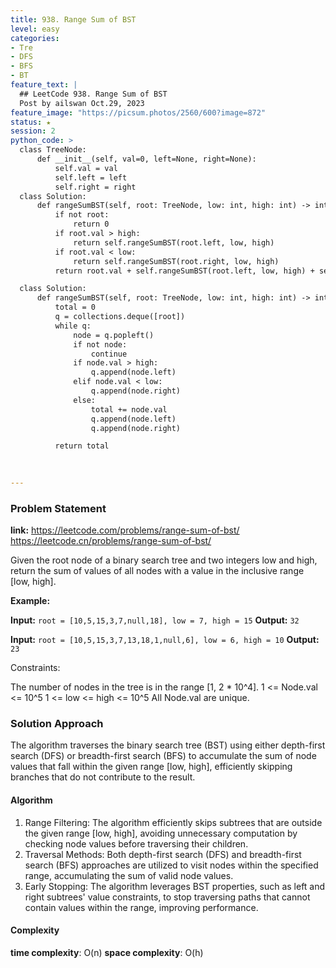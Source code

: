 ```yaml
---
title: 938. Range Sum of BST
level: easy
categories:
- Tre
- DFS
- BFS
- BT
feature_text: |
  ## LeetCode 938. Range Sum of BST
  Post by ailswan Oct.29, 2023
feature_image: "https://picsum.photos/2560/600?image=872"
status: ★
session: 2
python_code: >
  class TreeNode:
      def __init__(self, val=0, left=None, right=None):
          self.val = val
          self.left = left
          self.right = right
  class Solution:
      def rangeSumBST(self, root: TreeNode, low: int, high: int) -> int:
          if not root:
              return 0
          if root.val > high:
              return self.rangeSumBST(root.left, low, high)
          if root.val < low:
              return self.rangeSumBST(root.right, low, high)
          return root.val + self.rangeSumBST(root.left, low, high) + self.rangeSumBST(root.right, low, high)

  class Solution:
      def rangeSumBST(self, root: TreeNode, low: int, high: int) -> int:
          total = 0
          q = collections.deque([root])
          while q:
              node = q.popleft()
              if not node:
                  continue
              if node.val > high:
                  q.append(node.left)
              elif node.val < low:
                  q.append(node.right)
              else:
                  total += node.val
                  q.append(node.left)
                  q.append(node.right)

          return total

  
   
---
```


### Problem Statement
**link:**
https://leetcode.com/problems/range-sum-of-bst/
https://leetcode.cn/problems/range-sum-of-bst/
 
Given the root node of a binary search tree and two integers low and high, return the sum of values of all nodes with a value in the inclusive range [low, high].

**Example:**

**Input:** `root = [10,5,15,3,7,null,18], low = 7, high = 15`
**Output:** `32`
 
**Input:** `root = [10,5,15,3,7,13,18,1,null,6], low = 6, high = 10`
**Output:** `23`

Constraints:

The number of nodes in the tree is in the range [1, 2 * 10^4].
1 <= Node.val <= 10^5
1 <= low <= high <= 10^5
All Node.val are unique.
 
### Solution Approach
The algorithm traverses the binary search tree (BST) using either depth-first search (DFS) or breadth-first search (BFS) to accumulate the sum of node values that fall within the given range [low, high], efficiently skipping branches that do not contribute to the result.

#### Algorithm
1. Range Filtering: The algorithm efficiently skips subtrees that are outside the given range [low, high], avoiding unnecessary computation by checking node values before traversing their children.
2. Traversal Methods: Both depth-first search (DFS) and breadth-first search (BFS) approaches are utilized to visit nodes within the specified range, accumulating the sum of valid node values.
3. Early Stopping: The algorithm leverages BST properties, such as left and right subtrees' value constraints, to stop traversing paths that cannot contain values within the range, improving performance.

#### Complexity
 **time complexity**: O(n)
 **space complexity**: O(h)